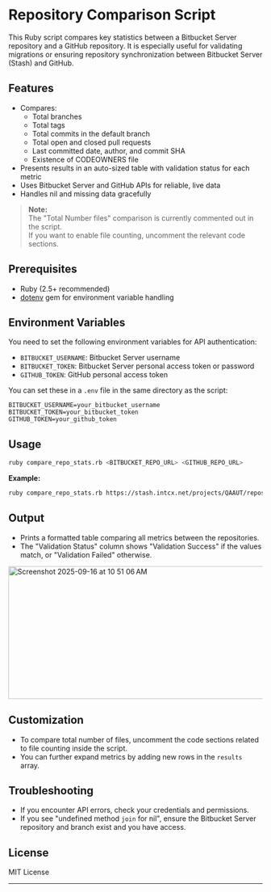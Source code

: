 # Repository Comparison Script

This Ruby script compares key statistics between a Bitbucket Server repository and a GitHub repository. It is especially useful for validating migrations or ensuring repository synchronization between Bitbucket Server (Stash) and GitHub.

## Features

- Compares:
  - Total branches
  - Total tags
  - Total commits in the default branch
  - Total open and closed pull requests
  - Last committed date, author, and commit SHA
  - Existence of CODEOWNERS file
- Presents results in an auto-sized table with validation status for each metric
- Uses Bitbucket Server and GitHub APIs for reliable, live data
- Handles nil and missing data gracefully

> **Note:**  
> The "Total Number files" comparison is currently commented out in the script.  
> If you want to enable file counting, uncomment the relevant code sections.

## Prerequisites

- Ruby (2.5+ recommended)
- [dotenv](https://github.com/bkeepers/dotenv) gem for environment variable handling

## Environment Variables

You need to set the following environment variables for API authentication:

- `BITBUCKET_USERNAME`: Bitbucket Server username
- `BITBUCKET_TOKEN`: Bitbucket Server personal access token or password
- `GITHUB_TOKEN`: GitHub personal access token

You can set these in a `.env` file in the same directory as the script:

```
BITBUCKET_USERNAME=your_bitbucket_username
BITBUCKET_TOKEN=your_bitbucket_token
GITHUB_TOKEN=your_github_token
```

## Usage

```sh
ruby compare_repo_stats.rb <BITBUCKET_REPO_URL> <GITHUB_REPO_URL>
```

**Example:**
```sh
ruby compare_repo_stats.rb https://stash.intcx.net/projects/QAAUT/repos/quantlib/browse https://github.com/intcx/QAAUT-quantlib
```

## Output

- Prints a formatted table comparing all metrics between the repositories.
- The "Validation Status" column shows "Validation Success" if the values match, or "Validation Failed" otherwise.

<img width="1012" height="263" alt="Screenshot 2025-09-16 at 10 51 06 AM" src="https://github.com/user-attachments/assets/22e5e8ed-a1e5-4f2b-8599-7f55cd6df2f5" />


## Customization

- To compare total number of files, uncomment the code sections related to file counting inside the script.
- You can further expand metrics by adding new rows in the `results` array.

## Troubleshooting

- If you encounter API errors, check your credentials and permissions.
- If you see "undefined method `join` for nil", ensure the Bitbucket Server repository and branch exist and you have access.

## License

MIT License

---
```
